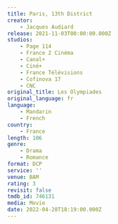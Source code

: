 ```yaml
---
title: Paris, 13th District
creator:
    - Jacques Audiard
release: 2021-11-03T00:00:00.000Z
studios:
    - Page 114
    - France 2 Cinéma
    - Canal+
    - Ciné+
    - France Télévisions
    - Cofinova 17
    - CNC
original_title: Les Olympiades
original_language: fr
language:
    - Mandarin
    - French
country:
    - France
length: 106
genre:
    - Drama
    - Romance
format: DCP
service: ''
venue: BAM
rating: 3
revisit: false
tmdb_id: 746131
media: Movie
date: 2022-04-28T18:19:00.000Z
---
```

